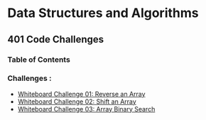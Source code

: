 # Data Structures and Algorithms


## 401 Code Challenges

### Table of Contents
### Challenges :
- [Whiteboard Challenge 01: Reverse an Array](code-challenges/401/arrayReverse/README.md)
- [Whiteboard Challenge 02: Shift an Array](code-challenges/401/arrayShift/README.md)
- [Whiteboard Challenge 03: Array Binary Search](code-challenges/401/arrayBinarySearch/README.md)
